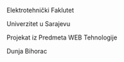 Elektrotehnički Faklutet

Univerzitet u Sarajevu

Projekat iz Predmeta WEB Tehnologije

Dunja Bihorac
